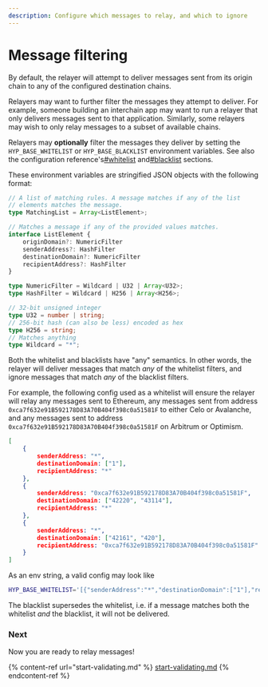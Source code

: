 ```yaml
---
description: Configure which messages to relay, and which to ignore
---
```


# Message filtering

By default, the relayer will attempt to deliver messages sent from its origin chain to any of the configured destination chains.

Relayers may want to further filter the messages they attempt to deliver. For example, someone building an interchain app may want to run a relayer that only delivers messages sent to that application. Similarly, some relayers may wish to only relay messages to a subset of available chains.

Relayers may **optionally** filter the messages they deliver by setting the `HYP_BASE_WHITELIST` or `HYP_BASE_BLACKLIST` environment variables. See also the configuration reference's[#whitelist](../agent-configuration/configuration-reference.md#whitelist "mention") and[#blacklist](../agent-configuration/configuration-reference.md#blacklist "mention") sections.

These environment variables are stringified JSON objects with the following format:

```typescript
// A list of matching rules. A message matches if any of the list
// elements matches the message.
type MatchingList = Array<ListElement>;

// Matches a message if any of the provided values matches.
interface ListElement {
    originDomain?: NumericFilter
    senderAddress?: HashFilter
    destinationDomain?: NumericFilter
    recipientAddress?: HashFilter
}

type NumericFilter = Wildcard | U32 | Array<U32>;
type HashFilter = Wildcard | H256 | Array<H256>;

// 32-bit unsigned integer
type U32 = number | string;
// 256-bit hash (can also be less) encoded as hex
type H256 = string;
// Matches anything
type Wildcard = "*";
```

Both the whitelist and blacklists have "any" semantics. In other words, the relayer will deliver messages that match _any_ of the whitelist filters, and ignore messages that match _any_ of the blacklist filters.

For example, the following config used as a whitelist will ensure the relayer will relay any messages sent to Ethereum, any messages sent from address `0xca7f632e91B592178D83A70B404f398c0a51581F` to either Celo or Avalanche, and any messages sent to address `0xca7f632e91B592178D83A70B404f398c0a51581F` on Arbitrum or Optimism.

```json
[
    {
        senderAddress: "*",
        destinationDomain: ["1"],
        recipientAddress: "*"
    },
    {
        senderAddress: "0xca7f632e91B592178D83A70B404f398c0a51581F",
        destinationDomain: ["42220", "43114"],
        recipientAddress: "*"
    },
    {
        senderAddress: "*",
        destinationDomain: ["42161", "420"],
        recipientAddress: "0xca7f632e91B592178D83A70B404f398c0a51581F"
    }
]
```

As an env string, a valid config may look like&#x20;

```bash
HYP_BASE_WHITELIST='[{"senderAddress":"*","destinationDomain":["1"],"recipientAddress":"*"},{"senderAddress":"0xca7f632e91B592178D83A70B404f398c0a51581F","destinationDomain":["42220","43114"],"recipientAddress":"*"},{"senderAddress":"*","destinationDomain":["42161","420"],"recipientAddress":"0xca7f632e91B592178D83A70B404f398c0a51581F"}]'
```

The blacklist supersedes the whitelist, i.e. if a message matches both the whitelist _and_ the blacklist, it will not be delivered.

### Next

Now you are ready to relay messages!

{% content-ref url="start-validating.md" %}
[start-validating.md](start-validating.md)
{% endcontent-ref %}
